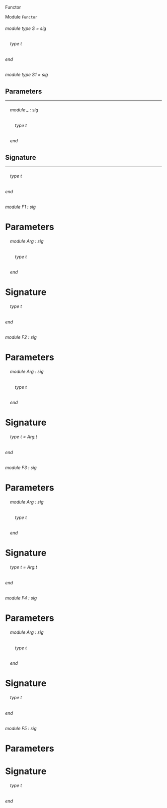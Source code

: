 Functor

Module  `` Functor `` 

###### module type S = sig

######     type t


###### end

###### module type S1 = sig


## Parameters
---

######     module _ : sig

######         type t


######     end


## Signature
---

######     type t


###### end

###### module F1 : sig


# Parameters

######     module Arg : sig

######         type t


######     end


# Signature

######     type t


###### end

###### module F2 : sig


# Parameters

######     module Arg : sig

######         type t


######     end


# Signature

######     type t = Arg.t


###### end

###### module F3 : sig


# Parameters

######     module Arg : sig

######         type t


######     end


# Signature

######     type t = Arg.t


###### end

###### module F4 : sig


# Parameters

######     module Arg : sig

######         type t


######     end


# Signature

######     type t


###### end

###### module F5 : sig


# Parameters


# Signature

######     type t


###### end

